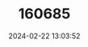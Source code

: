 ---
title: "160685"
category: "Delias rosenbergi"
draft: false
date: 2024-02-22 13:03:52
languages:
  English: ["Rosenberg’s Painted Jezebel"]
---